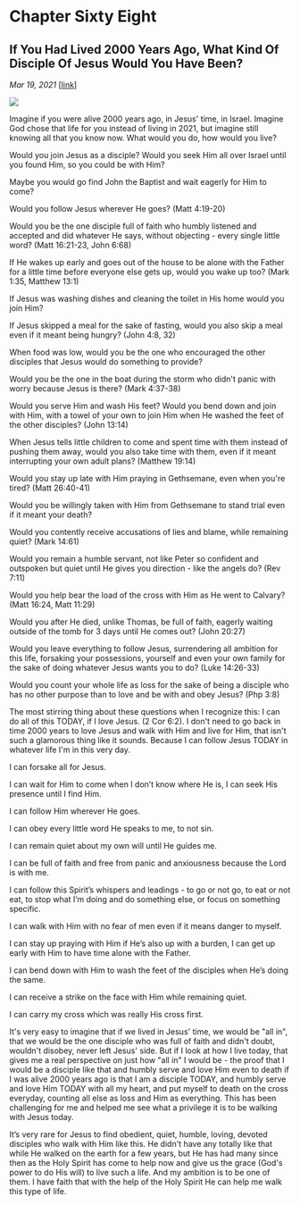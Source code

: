 # Chapter Sixty Eight
## If You Had Lived 2000 Years Ago, What Kind Of Disciple Of Jesus Would You Have Been?
*Mar 19, 2021*
[[link](https://nccf.church/Blog.aspx?BlogID=198)] 

![](images/198.jpg)

Imagine if you were alive 2000 years ago, in Jesus' time, in Israel. Imagine God chose that life for you instead of living in 2021, but imagine still knowing all that you know now. What would you do, how would you live?

Would you join Jesus as a disciple? Would you seek Him all over Israel until you found Him, so you could be with Him?

Maybe you would go find John the Baptist and wait eagerly for Him to come?

Would you follow Jesus wherever He goes? (Matt 4:19-20)

Would you be the one disciple full of faith who humbly listened and accepted and did whatever He says, without objecting - every single little word? (Matt 16:21-23, John 6:68)

If He wakes up early and goes out of the house to be alone with the Father for a little time before everyone else gets up, would you wake up too? (Mark 1:35, Matthew 13:1)

If Jesus was washing dishes and cleaning the toilet in His home would you join Him?

If Jesus skipped a meal for the sake of fasting, would you also skip a meal even if it meant being hungry? (John 4:8, 32)

When food was low, would you be the one who encouraged the other disciples that Jesus would do something to provide?

Would you be the one in the boat during the storm who didn't panic with worry because Jesus is there? (Mark 4:37-38)

Would you serve Him and wash His feet? Would you bend down and join with Him, with a towel of your own to join Him when He washed the feet of the other disciples? (John 13:14)

When Jesus tells little children to come and spent time with them instead of pushing them away, would you also take time with them, even if it meant interrupting your own adult plans? (Matthew 19:14)

Would you stay up late with Him praying in Gethsemane, even when you're tired? (Matt 26:40-41)

Would you be willingly taken with Him from Gethsemane to stand trial even if it meant your death?

Would you contently receive accusations of lies and blame, while remaining quiet? (Mark 14:61)

Would you remain a humble servant, not like Peter so confident and outspoken but quiet until He gives you direction - like the angels do? (Rev 7:11)

Would you help bear the load of the cross with Him as He went to Calvary? (Matt 16:24, Matt 11:29)

Would you after He died, unlike Thomas, be full of faith, eagerly waiting outside of the tomb for 3 days until He comes out? (John 20:27)

Would you leave everything to follow Jesus, surrendering all ambition for this life, forsaking your possessions, yourself and even your own family for the sake of doing whatever Jesus wants you to do? (Luke 14:26-33)

Would you count your whole life as loss for the sake of being a disciple who has no other purpose than to love and be with and obey Jesus? (Php 3:8)

The most stirring thing about these questions when I recognize this: I can do all of this TODAY, if I love Jesus. (2 Cor 6:2). I don't need to go back in time 2000 years to love Jesus and walk with Him and live for Him, that isn't such a glamorous thing like it sounds. Because I can follow Jesus TODAY in whatever life I'm in this very day.

I can forsake all for Jesus.

I can wait for Him to come when I don’t know where He is, I can seek His presence until I find Him.

I can follow Him wherever He goes.

I can obey every little word He speaks to me, to not sin.

I can remain quiet about my own will until He guides me.

I can be full of faith and free from panic and anxiousness because the Lord is with me.

I can follow this Spirit’s whispers and leadings - to go or not go, to eat or not eat, to stop what I’m doing and do something else, or focus on something specific.

I can walk with Him with no fear of men even if it means danger to myself.

I can stay up praying with Him if He’s also up with a burden, I can get up early with Him to have time alone with the Father.

I can bend down with Him to wash the feet of the disciples when He’s doing the same.

I can receive a strike on the face with Him while remaining quiet.

I can carry my cross which was really His cross first.

It's very easy to imagine that if we lived in Jesus' time, we would be "all in", that we would be the one disciple who was full of faith and didn't doubt, wouldn't disobey, never left Jesus' side. But if I look at how I live today, that gives me a real perspective on just how "all in" I would be - the proof that I would be a disciple like that and humbly serve and love Him even to death if I was alive 2000 years ago is that I am a disciple TODAY, and humbly serve and love Him TODAY with all my heart, and put myself to death on the cross everyday, counting all else as loss and Him as everything. This has been challenging for me and helped me see what a privilege it is to be walking with Jesus today.

It’s very rare for Jesus to find obedient, quiet, humble, loving, devoted disciples who walk with Him like this. He didn't have any totally like that while He walked on the earth for a few years, but He has had many since then as the Holy Spirit has come to help now and give us the grace (God's power to do His will) to live such a life. And my ambition is to be one of them. I have faith that with the help of the Holy Spirit He can help me walk this type of life.
